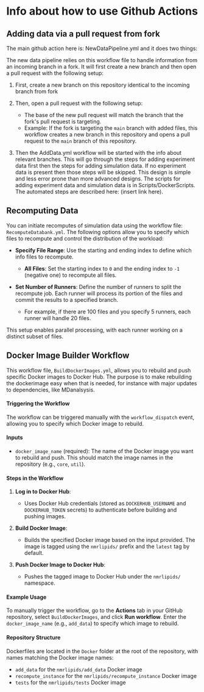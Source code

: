 # Info about how to use Github Actions

## Adding data via a pull request from fork

The main github action here is: NewDataPipeline.yml and it does two things:


The new data pipeline relies on this workflow file to handle information from an incoming branch in a fork. It will first create a new branch and then open a pull request with the following setup:
    
1. First, create a new branch on this repository identical to the incoming branch from fork
2. Then, open a pull request with the following setup:
       
    * The base of the new pull request will match the branch that the fork's pull request is targeting.
    * Example: If the fork is targeting the `main` branch with added files, this workflow creates a new branch in this repository and opens a pull request to the `main` branch of this repository.

3. Then the AddData.yml workflow will be started with the info about relevant branches. This will go through the steps for adding experiment data first then the steps for adding simulation data. If no experiment data is present then those steps will be skipped. This design is simple and less error prone than more advanced designs. The scripts for adding experiment data and simulation data is in Scripts/DockerScripts. 
The automated steps are described here: (insert link here). 




## Recomputing Data

You can initiate recomputes of simulation data using the workflow file: `RecomputeDatabank.yml`. The following options allow you to specify which files to recompute and control the distribution of the workload:

- **Specify File Range**: Use the starting and ending index to define which info files to recompute.
  - **All Files**: Set the starting index to `0` and the ending index to `-1` (negative one) to recompute all files.
  
- **Set Number of Runners**: Define the number of runners to split the recompute job. Each runner will process its portion of the files and commit the results to a specified branch.
  - For example, if there are 100 files and you specify 5 runners, each runner will handle 20 files.

This setup enables parallel processing, with each runner working on a distinct subset of files.


## Docker Image Builder Workflow

This workflow file, `BuildDockerImages.yml`, allows you to rebuild and push specific Docker images to Docker Hub. The purpose is to make rebuilding the dockerimage easy when that is needed, for instance with major updates to dependencies, like MDanalsysis. 
#### Triggering the Workflow

The workflow can be triggered manually with the `workflow_dispatch` event, allowing you to specify which Docker image to rebuild.

#### Inputs

- `docker_image_name` (required): The name of the Docker image you want to rebuild and push. This should match the image names in the repository (e.g., `core`, `util`).

#### Steps in the Workflow

1. **Log in to Docker Hub**:
   - Uses Docker Hub credentials (stored as `DOCKERHUB_USERNAME` and `DOCKERHUB_TOKEN` secrets) to authenticate before building and pushing images.

2. **Build Docker Image**:
   - Builds the specified Docker image based on the input provided. The image is tagged using the `nmrlipids/` prefix and the `latest` tag by default.

3. **Push Docker Image to Docker Hub**:
   - Pushes the tagged image to Docker Hub under the `nmrlipids/` namespace.

#### Example Usage

To manually trigger the workflow, go to the **Actions** tab in your GitHub repository, select `BuildDockerImages`, and click **Run workflow**. Enter the `docker_image_name` (e.g., `add_data`) to specify which image to rebuild.

#### Repository Structure

Dockerfiles are located in the `Docker` folder at the root of the repository, with names matching the Docker image names:
- `add_data` for the `nmrlipids/add_data` Docker image
- `recompute_instance` for the `nmrlipids/recompute_instance` Docker image
- `tests` for the `nmrlipids/tests` Docker image

